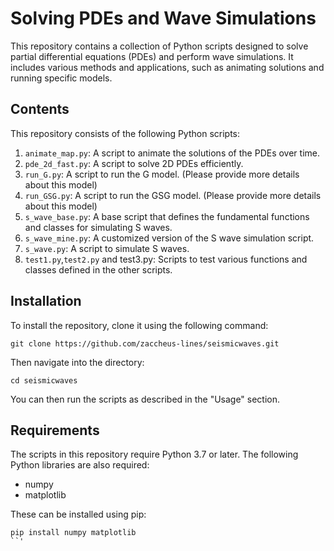 
# Solving PDEs and Wave Simulations

This repository contains a collection of Python scripts designed to solve partial differential equations (PDEs) and perform wave simulations. It includes various methods and applications, such as animating solutions and running specific models.

## Contents

This repository consists of the following Python scripts:

1. `animate_map.py`: A script to animate the solutions of the PDEs over time. 
2. `pde_2d_fast.py`: A script to solve 2D PDEs efficiently.
3. `run_G.py`: A script to run the G model. (Please provide more details about this model)
4. `run_GSG.py`: A script to run the GSG model. (Please provide more details about this model)
5. `s_wave_base.py`: A base script that defines the fundamental functions and classes for simulating S waves.
6. `s_wave_mine.py`: A customized version of the S wave simulation script.
7. `s_wave.py`: A script to simulate S waves.
8. `test1.py`,`test2.py` and test3.py: Scripts to test various functions and classes defined in the other scripts.
   

## Installation

To install the repository, clone it using the following command:

```
git clone https://github.com/zaccheus-lines/seismicwaves.git
```

Then navigate into the directory:

```
cd seismicwaves
```

You can then run the scripts as described in the "Usage" section.

## Requirements

The scripts in this repository require Python 3.7 or later. The following Python libraries are also required:

- numpy
- matplotlib

These can be installed using pip:

```
pip install numpy matplotlib
``'

